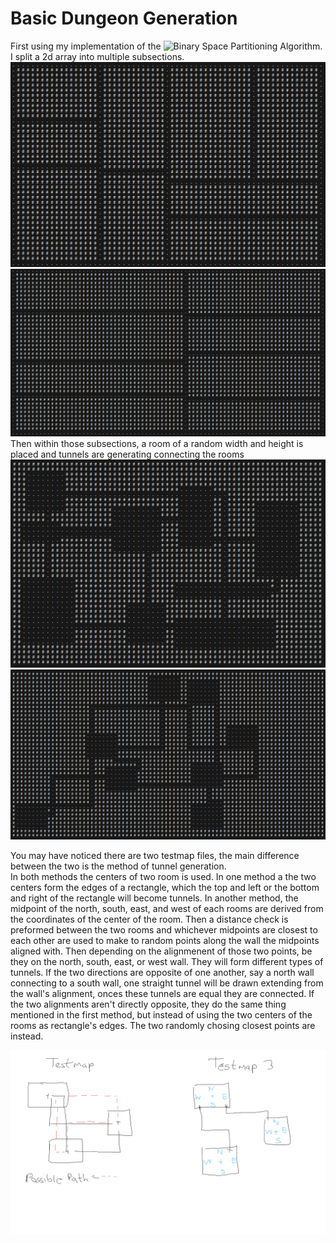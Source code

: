 # Basic Dungeon Generation
First using my implementation of the ![Binary Space Partitioning Algorithm](https://github.com/TeMyls/Miscellaneous-/tree/main/BSP%20-%20Binary%20Space%20Partitioning). I split a 2d array into multiple subsections.<br />
![](https://github.com/TeMyls/Miscellaneous-/blob/main/Basic%20Dungeon%20Generation/BSPsubdivisions2.PNG)<br />
![](https://github.com/TeMyls/Miscellaneous-/blob/main/Basic%20Dungeon%20Generation/BSPsubdivisions.PNG)
Then within those subsections, a room of a random width and height is placed and tunnels are generating connecting the rooms<br />
![](https://github.com/TeMyls/Miscellaneous-/blob/main/Basic%20Dungeon%20Generation/generatedmap2.PNG)<br />
![](https://github.com/TeMyls/Miscellaneous-/blob/main/Basic%20Dungeon%20Generation/generatedmap.PNG)

You may have noticed there are two testmap files, the main difference between the two is the method of tunnel generation.<br />
In both methods the centers of two room is used. In one method a the two centers form the edges of a rectangle, which the top and left or the bottom and right of the rectangle will become tunnels. In another method, the midpoint of the north, south, east, and west of each rooms are derived from the coordinates of the center of the room. Then a distance check is preformed between the two rooms and whichever midpoints are closest to each other are used to make to random points along the wall the midpoints aligned with. Then depending on the alignmenent of those two points, be they on the north, south, east, or west wall. They will form different types of tunnels. If the two directions are opposite of one another, say a north wall connecting to a south wall, one straight tunnel will be drawn extending from the wall's alignment, onces these tunnels are equal they are connected. If the two alignments aren't directly opposite, they do the same thing mentioned in the first method, but instead of using the two centers of the rooms as rectangle's edges. The two randomly chosing closest points are instead.


![](https://github.com/TeMyls/Miscellaneous-/blob/main/Basic%20Dungeon%20Generation/TestMapvsTestMap3.png)
